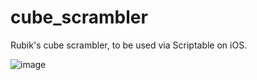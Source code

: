 # cube_scrambler
Rubik's cube scrambler, to be used via Scriptable on iOS.

![image](https://user-images.githubusercontent.com/91765107/160265867-50ae583b-bd99-435e-a2a6-0a9e69f7cc1f.png)
